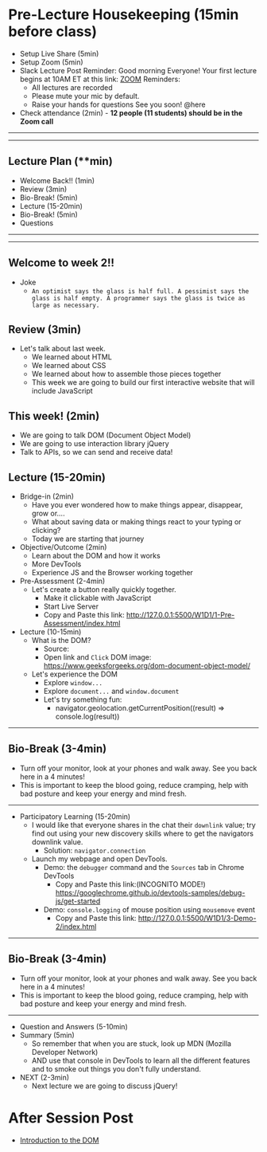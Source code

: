 # Pre-Lecture Housekeeping (15min before class)
* Setup Live Share (5min)
* Setup Zoom (5min)
* Slack Lecture Post Reminder:
Good morning Everyone!
Your first lecture begins at 10AM ET at this link: [ZOOM](https://us02web.zoom.us/j/89032728159)
Reminders:
    * All lectures are recorded
    * Please mute your mic by default.
    * Raise your hands for questions
See you soon!
@here
* Check attendance (2min) - **12 people (11 students) should be in the Zoom call**

---
---


## Lecture Plan (**min)
* Welcome Back!! (1min)
* Review (3min)
* Bio-Break! (5min)
* Lecture (15-20min)
* Bio-Break! (5min)
* Questions

---
---

## Welcome to week 2!!
* Joke
    * `An optimist says the glass is half full. A pessimist says the glass is half empty. A programmer says the glass is twice as large as necessary.`

## Review (3min)
* Let's talk about last week.
    * We learned about HTML
    * We learned about CSS
    * We learned about how to assemble those pieces together
    * This week we are going to build our first interactive website that will include JavaScript

## This week! (2min)
* We are going to talk DOM (Document Object Model)
* We are going to use interaction library jQuery
* Talk to APIs, so we can send and receive data!

## Lecture (15-20min)
* Bridge-in (2min)
    * Have you ever wondered how to make things appear, disappear, grow or....
    * What about saving data or making things react to your typing or clicking?
    * Today we are starting that journey
* Objective/Outcome (2min)
    * Learn about the DOM and how it works
    * More DevTools
    * Experience JS and the Browser working together
* Pre-Assessment (2-4min)
    * Let's create a button really quickly together.
        * Make it clickable with JavaScript
        * Start Live Server
        * Copy and Paste this link: http://127.0.0.1:5500/W1D1/1-Pre-Assessment/index.html
* Lecture (10-15min)
    * What is the DOM?
        * Source:
        * Open link and `Click` DOM image: https://www.geeksforgeeks.org/dom-document-object-model/
    * Let's experience the DOM
        * Explore `window...`
        * Explore `document...` and `window.document`
        * Let's try something fun:
            * navigator.geolocation.getCurrentPosition((result) => console.log(result))

---
## Bio-Break (3-4min)
  * Turn off your monitor, look at your phones and walk away. See you back here in a 4 minutes!
  * This is important to keep the blood going, reduce cramping, help with bad posture and keep your energy and mind fresh.
---

* Participatory Learning (15-20min)
    * I would like that everyone shares in the chat their `downlink` value; try find out using your new discovery skills where to get the navigators downlink value.
        * Solution: `navigator.connection`
    * Launch my webpage and open DevTools.
        * Demo: the `debugger` command and the `Sources` tab in Chrome DevTools
            * Copy and Paste this link:(INCOGNITO MODE!) https://googlechrome.github.io/devtools-samples/debug-js/get-started
        * Demo: `console.logging` of mouse position using `mousemove` event
            * Copy and Paste this link: http://127.0.0.1:5500/W1D1/3-Demo-2/index.html

---
## Bio-Break (3-4min)
  * Turn off your monitor, look at your phones and walk away. See you back here in a 4 minutes!
  * This is important to keep the blood going, reduce cramping, help with bad posture and keep your energy and mind fresh.
---
* Question and Answers (5-10min)
* Summary (5min)
    * So remember that when you are stuck, look up MDN (Mozilla Developer Network)
    * AND use that console in DevTools to learn all the different features and to smoke out things you don't fully understand.
* NEXT (2-3min)
    * Next lecture we are going to discuss jQuery!

# After Session Post
* [Introduction to the DOM](https://www.digitalocean.com/community/tutorials/introduction-to-the-dom)